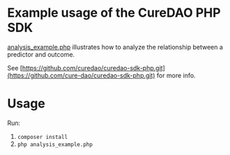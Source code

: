 # Example usage of the CureDAO PHP SDK

[analysis_example.php](analysis_example.php) illustrates how to analyze the relationship between a predictor and outcome.

See [https://github.com/curedao/curedao-sdk-php.git](https://github.com/cure-dao/curedao-sdk-php.git) for more info.

# Usage

Run:
1. `composer install`
2. `php analysis_example.php`

